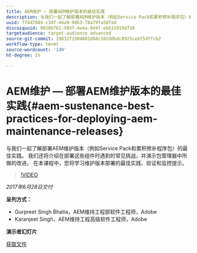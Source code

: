 ```yaml
---
title: AEM维护 — 部署AEM维护版本的最佳实践
description: 与我们一起了解部署AEM维护版本（例如Service Pack和累积修补程序包）的最佳实践。 我们还将介绍在部署这些组件时遇到的常见挑战，并演示包管理器中所做的改进。 在本课程中，您将学习维护版本部署的最佳实践、验证和监控提示。
uuid: ff4d7884-c3df-44a9-9863-78a79fa58fad
discoiquuid: 9020b761-503f-4e4a-9d4f-eb615919d716
targetaudience: target-audience advanced
source-git-commit: 19832f1904681d68c102ddbdc8925cebf5dffcb2
workflow-type: tm+mt
source-wordcount: '149'
ht-degree: 1%

---
```



# AEM维护 — 部署AEM维护版本的最佳实践{#aem-sustenance-best-practices-for-deploying-aem-maintenance-releases}

与我们一起了解部署AEM维护版本（例如Service Pack和累积修补程序包）的最佳实践。 我们还将介绍在部署这些组件时遇到的常见挑战，并演示包管理器中所做的改进。 在本课程中，您将学习维护版本部署的最佳实践、验证和监控提示。

>[!VIDEO](https://video.tv.adobe.com/v/18982/?quality=9)

*2017年6月28日交付*

**呈列方式：**

* Gurpreet Singh Bhatia，AEM维持工程部软件工程师，Adobe
* Karanjeet Singh，AEM维持工程高级软件工程师，Adobe

**演示者幻灯片**

[获取文件](assets/aem-sustenance-best-practices-gems.pdf)
<!--
[Get back to the Overview](https://helpx.adobe.com/experience-manager/kt/eseminars/gems/aem-index.html)
-->
